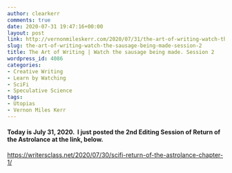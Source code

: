```yaml
---
author: clearkerr
comments: true
date: 2020-07-31 19:47:16+00:00
layout: post
link: http://vernonmileskerr.com/2020/07/31/the-art-of-writing-watch-the-sausage-being-made-session-2/
slug: the-art-of-writing-watch-the-sausage-being-made-session-2
title: The Art of Writing | Watch the sausage being made. Session 2
wordpress_id: 4086
categories:
- Creative Writing
- Learn by Watching
- SciFi
- Speculative Science
tags:
- Utopias
- Vernon Miles Kerr
---
```


#### Today is July 31, 2020.  I just posted the 2nd Editing Session of Return of the Astrolance at the link, below.


https://writersclass.net/2020/07/30/scifi-return-of-the-astrolance-chapter-1/
